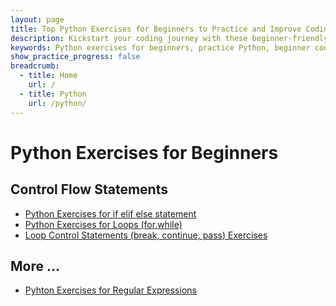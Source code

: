 ```yaml
---
layout: page
title: Top Python Exercises for Beginners to Practice and Improve Coding Skills
description: Kickstart your coding journey with these beginner-friendly Python exercises. Practice Python with real examples and coding challenges designed to boost your programming confidence.
keywords: Python exercises for beginners, practice Python, beginner coding exercises, Python coding challenges, learn Python basics
show_practice_progress: false
breadcrumb:
  - title: Home
    url: /
  - title: Python
    url: /python/
---
```


# Python Exercises for Beginners

## Control Flow Statements

- [Python Exercises for if elif else statement](../exercises/python-exercises-if-elif-else.md)
- [Python Exercises for Loops (for,while)](../exercises/python-exercises-loops.md)
- [Loop Control Statements (break, continue, pass) Exercises](../exercises/python-exercises-loop-control.md)

## More ...
- [Pyhton Exercises for Regular Expressions](regular-expressions-python.md)

<script async src="https://pagead2.googlesyndication.com/pagead/js/adsbygoogle.js?client=ca-pub-1602443888929206"
     crossorigin="anonymous"></script>
<ins class="adsbygoogle"
     style="display:block"
     data-ad-format="autorelaxed"
     data-ad-client="ca-pub-1602443888929206"
     data-ad-slot="7879511511"></ins>
<script>
     (adsbygoogle = window.adsbygoogle || []).push({});
</script>